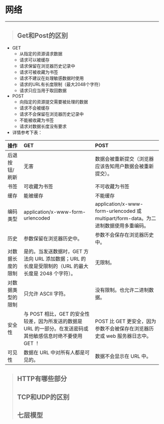 # 网络

---

> ## Get和Post的区别

* GET
  * 从指定的资源请求数据
  * 请求可以被缓存
  * 请求保留在浏览器历史记录中
  * 请求可被收藏为书签
  * 请求不建议在处理敏感数据时使用
  * 请求的URL有长度限制（最大2048个字符）
  * 请求只应当用于取回数据
* POST
  * 向指定的资源提交需要被处理的数据
  * 请求不会被缓存
  * 请求不会保留在浏览器历史记录中
  * 不能被收藏为书签
  * 请求对数据长度没有要求
* 详情参考下表：

| 操作 | GET | POST |
| :--- | :--- | :--- |
| 后退按钮/刷新 | 无害 | 数据会被重新提交（浏览器应该告知用户数据会被重新提交）。 |
| 书签 | 可收藏为书签 | 不可收藏为书签 |
| 缓存 | 能被缓存 | 不能缓存 |
| 编码类型 | application/x-www-form-urlencoded | application/x-www-form-urlencoded 或 multipart/form-data。为二进制数据使用多重编码。 |
| 历史 | 参数保留在浏览器历史中。 | 参数不会保存在浏览器历史中。 |
| 对数据长度的限制 | 是的。当发送数据时，GET 方法向 URL 添加数据；URL 的长度是受限制的（URL 的最大长度是 2048 个字符）。 | 无限制。 |
| 对数据类型的限制 | 只允许 ASCII 字符。 | 没有限制。也允许二进制数据。 |
| 安全性 | 与 POST 相比，GET 的安全性较差，因为所发送的数据是 URL 的一部分。在发送密码或其他敏感信息时绝不要使用 GET ！ | POST 比 GET 更安全，因为参数不会被保存在浏览器历史或 web 服务器日志中。 |
| 可见性 | 数据在 URL 中对所有人都是可见的。 | 数据不会显示在 URL 中。 |

> ## HTTP有哪些部分
>
> ## TCP和UDP的区别
>
> ## 七层模型

